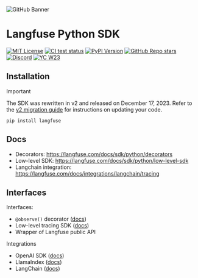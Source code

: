 ![GitHub Banner](https://github.com/langfuse/langfuse-python/assets/2834609/3c36488e-6fe6-4a82-b0f5-5419250ddf86)

# Langfuse Python SDK

[![MIT License](https://img.shields.io/badge/License-MIT-red.svg?style=flat-square)](https://opensource.org/licenses/MIT)
[![CI test status](https://img.shields.io/github/actions/workflow/status/langfuse/langfuse-python/ci.yml?style=flat-square&label=All%20tests)](https://github.com/langfuse/langfuse-python/actions/workflows/ci.yml?query=branch%3Amain)
[![PyPI Version](https://img.shields.io/pypi/v/langfuse.svg?style=flat-square&label=pypi+langfuse)](https://pypi.python.org/pypi/langfuse)
[![GitHub Repo stars](https://img.shields.io/github/stars/langfuse/langfuse?style=flat-square&logo=GitHub&label=langfuse%2Flangfuse)](https://github.com/langfuse/langfuse)
[![Discord](https://img.shields.io/discord/1111061815649124414?style=flat-square&logo=Discord&logoColor=white&label=Discord&color=%23434EE4)](https://discord.gg/7NXusRtqYU)
[![YC W23](https://img.shields.io/badge/Y%20Combinator-W23-orange?style=flat-square)](https://www.ycombinator.com/companies/langfuse)

## Installation

> [!IMPORTANT]
> The SDK was rewritten in v2 and released on December 17, 2023. Refer to the [v2 migration guide](https://langfuse.com/docs/sdk/python#upgrading-from-v1xx-to-v2xx) for instructions on updating your code.

```
pip install langfuse
```

## Docs

- Decorators: https://langfuse.com/docs/sdk/python/decorators
- Low-level SDK: https://langfuse.com/docs/sdk/python/low-level-sdk
- Langchain integration: https://langfuse.com/docs/integrations/langchain/tracing

## Interfaces

Interfaces:

- `@observe()` decorator ([docs](https://langfuse.com/docs/sdk/python/decorators))
- Low-level tracing SDK ([docs](https://langfuse.com/docs/sdk/python/low-level-sdk))
- Wrapper of Langfuse public API

Integrations

- OpenAI SDK ([docs](https://langfuse.com/docs/integrations/openai))
- LlamaIndex ([docs](https://langfuse.com/docs/integrations/llama-index))
- LangChain ([docs](https://langfuse.com/docs/integrations/langchain))
